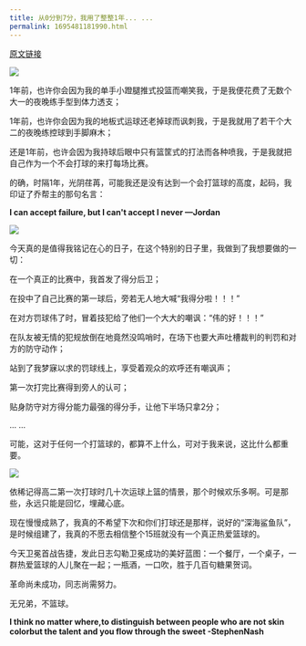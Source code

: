 ```yaml
---
title: 从0分到7分，我用了整整1年... ...
permalink: 1695481181990.html
---
```


[原文链接](https://user.qzone.qq.com/879309896/blog/1383821407)

![](http://image.caojiantao.site:1024/b6e9968a-39ea-43ab-a723-98819f7b3687.jpg)

1年前，也许你会因为我的单手小蹬腿推式投篮而嘲笑我，于是我便花费了无数个大一的夜晚练手型到体力透支；

1年前，也许你会因为我的地板式运球还老掉球而讽刺我，于是我就用了若干个大二的夜晚练控球到手脚麻木；

还是1年前，也许会因为我持球后眼中只有篮筐式的打法而各种喷我，于是我就把自己作为一个不会打球的来打每场比赛。

的确，时隔1年，光阴荏苒，可能我还是没有达到一个会打篮球的高度，起码，我印证了乔帮主的那句名言： 

**I can accept failure, but I can't accept I never  —Jordan**

![](http://image.caojiantao.site:1024/300d577a-4c07-43c9-8c45-4ac967f29247.jpg)

今天真的是值得我铭记在心的日子，在这个特别的日子里，我做到了我想要做的一切：

在一个真正的比赛中，我首发了得分后卫；

在投中了自己比赛的第一球后，旁若无人地大喊“我得分啦！！！”

在对方罚球伟了时，冒着技犯给了他们一个大大的嘲讽：“伟的好！！！”

在队友被无情的犯规放倒在地竟然没鸣哨时，在场下也要大声吐槽裁判的判罚和对方的防守动作； 

站到了我梦寐以求的罚球线上，享受着观众的欢呼还有嘲讽声；

第一次打完比赛得到旁人的认可；

贴身防守对方得分能力最强的得分手，让他下半场只拿2分；

... ...

可能，这对于任何一个打篮球的，都算不上什么，可对于我来说，这比什么都重要。

![](http://image.caojiantao.site:1024/5d7dc19c-588e-4381-8ed0-f5b4cd399a1c.jpg)

依稀记得高二第一次打球时几十次运球上篮的情景，那个时候欢乐多啊。可是那些，永远只能是回忆，埋藏心底。

现在慢慢成熟了，我真的不希望下次和你们打球还是那样，说好的“深海鲨鱼队”，是时候组建了，我真的不愿去相信整个15班就没有一个真正热爱篮球的。

今天卫冕首战告捷，发此日志勾勒卫冕成功的美好蓝图：一个餐厅，一个桌子，一群热爱篮球的人儿聚在一起；一瓶酒，一口吹，胜于几百句糖果贺词。

革命尚未成功，同志尚需努力。

无兄弟，不篮球。

**I think no matter where,to distinguish between people who are not skin colorbut the talent and you flow through the sweet -StephenNash**